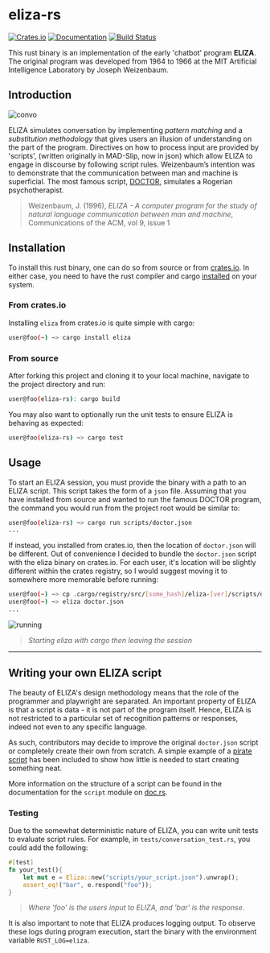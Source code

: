 # eliza-rs
[![Crates.io](https://img.shields.io/crates/v/eliza.svg)](https://crates.io/crates/eliza)
[![Documentation](https://docs.rs/eliza/badge.svg)](https://docs.rs/eliza)
[![Build Status](https://travis-ci.org/arosspope/eliza-rs.svg?branch=master)](https://travis-ci.org/arosspope/eliza-rs)

This rust binary is an implementation of the early 'chatbot' program **ELIZA**. The original program was developed from 1964 to 1966 at the MIT Artificial Intelligence Laboratory by Joseph Weizenbaum.

## Introduction

![convo](http://i.imgur.com/Z69mFI8.gif)

ELIZA simulates conversation by implementing _pattern matching_ and a _substitution methodology_ that gives users an illusion of understanding on the part of the program. Directives on how to process input are provided by 'scripts', (written originally in MAD-Slip, now in json) which allow ELIZA to engage in discourse by following script rules. Weizenbaum’s intention was to demonstrate that the communication between man and machine is superficial. The most famous script, [DOCTOR](scripts/doctor.json), simulates a Rogerian psychotherapist.

> Weizenbaum, J. (1996), _ELIZA - A computer program for the study of natural language communication between man and machine_, Communications of the ACM, vol 9, issue 1

## Installation

To install this rust binary, one can do so from source or from [crates.io](https://crates.io/crates/eliza). In either case, you need to have the rust compiler and cargo [installed](https://rustup.rs/) on your system.

### From crates.io

Installing `eliza` from crates.io is quite simple with cargo:
```bash
user@foo(~) ~> cargo install eliza
```

### From source

After forking this project and cloning it to your local machine, navigate to the project directory and run:

```bash
user@foo(eliza-rs): cargo build
```

You may also want to optionally run the unit tests to ensure ELIZA is behaving as expected:

```bash
user@foo(eliza-rs) ~> cargo test
```

## Usage

To start an ELIZA session, you must provide the binary with a path to an ELIZA script. This script takes the form of a `json` file. Assuming that you have installed from source and wanted to run the famous DOCTOR program, the command you would run from the project root would be similar to:

```bash
user@foo(eliza-rs) ~> cargo run scripts/doctor.json
...
```

If instead, you installed from crates.io, then the location of `doctor.json` will be different. Out of convenience I decided to bundle the `doctor.json` script with the eliza binary on crates.io. For each user, it's location will be slightly different within the crates registry, so I would suggest moving it to somewhere more memorable before running:

```bash
user@foo(~) ~> cp .cargo/registry/src/[some_hash]/eliza-[ver]/scripts/doctor.json .
user@foo(~) ~> eliza doctor.json
...
```

![running](https://i.imgur.com/RUneq7b.gif)
> _Starting eliza with cargo then leaving the session_

_________

## Writing your own ELIZA script

The beauty of ELIZA's design methodology means that the role of the programmer and playwright are separated. An important property of ELIZA is that a script is data - it is not part of the program itself. Hence, ELIZA is not restricted to a particular set of recognition patterns or responses, indeed not even to any specific language.

As such, contributors may decide to improve the original `doctor.json` script or completely create their own from scratch. A simple example of a [pirate script](scripts/pirate.json) has been included to show how little is needed to start creating something neat.

More information on the structure of a script can be found in the documentation for the `script` module on [doc.rs](https://docs.rs/eliza).

### Testing

Due to the somewhat deterministic nature of ELIZA, you can write unit tests to evaluate script rules. For example, in `tests/conversation_test.rs`, you could add the following:

```rust
#[test]
fn your_test(){
    let mut e = Eliza::new("scripts/your_script.json").unwrap();
    assert_eq!("bar", e.respond("foo"));
}
```
> _Where 'foo' is the users input to ELIZA, and 'bar' is the response._

It is also important to note that ELIZA produces logging output. To observe these logs during program execution, start the binary with the environment variable `RUST_LOG=eliza`.
